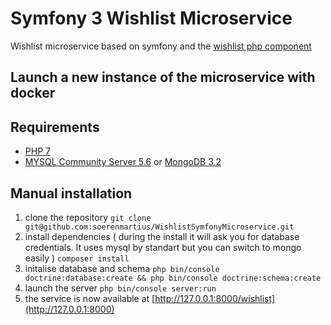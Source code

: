 Symfony 3 Wishlist Microservice 
===============================

Wishlist microservice based on symfony and the [wishlist php component](https://github.com/soerenmartius/Wishlist)

Launch a new instance of the microservice with docker 
-----------------------------------------------------

Requirements
------------

- [PHP 7](http://php-osx.liip.ch/)
- [MYSQL Community Server 5.6](https://dev.mysql.com/downloads/mysql/5.6.html) or [MongoDB 3.2](https://www.mongodb.org/)


Manual installation
-------------------

1. clone the repository ```
                        git clone git@github.com:soerenmartius/WishlistSymfonyMicroservice.git
                        ```
2. install dependencies ( during the install it will ask you for database credentials. It uses mysql by standart but you can switch to mongo easily )
                        ```
                        composer install
                        ```
3. initalise database and schema
                        ```
                        php bin/console doctrine:database:create && php bin/console doctrine:schema:create
                        ```
4. launch the server
                        ```
                        php bin/console server:run
                        ```
5. the service is now available at [http://127.0.0.1:8000/wishlist](http://127.0.0.1:8000)
